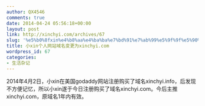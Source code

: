 ```yaml
---
author: QX4546
comments: true
date: 2014-04-24 05:56:18+00:00
layout: post
link: http://xinchyi.com/archives/67
slug: '%e5%b0%8fxin%e4%b8%aa%e4%ba%ba%e7%bd%91%e7%ab%99%e5%9f%9f%e5%90%8d%e5%8f%98%e6%9b%b4%e4%b8%baxinchyi-com'
title: 小xin个人网站域名变更为xinchyi.com
wordpress_id: 67
categories:
- 生活杂记
---
```


2014年4月2日，小xin在美国godaddy网站注册购买了域名xinchyi.info，后发现不方便记忆，所以小xin遂于今日注册购买了域名xinchyi.com。今后主推xinchyi.com，原域名1年内有效。
